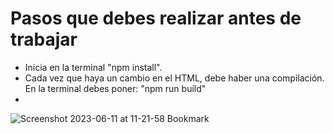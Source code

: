 # Pasos que debes realizar antes de trabajar

- Inicia en la terminal "npm install".
- Cada vez que haya un cambio en el HTML, debe haber una compilación. En la terminal debes poner: "npm run build"
- 
![Screenshot 2023-06-11 at 11-21-58 Bookmark](https://github.com/PieroBryanBL/App_Bookmark-Landing/assets/107169260/e20a1359-c4cd-4f34-a7ee-13dcefd07705)
